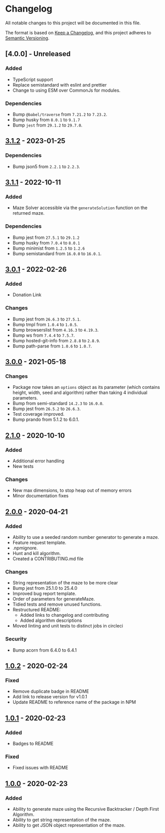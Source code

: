 # Changelog

All notable changes to this project will be documented in this file.

The format is based on [Keep a Changelog](https://keepachangelog.com/en/1.0.0/),
and this project adheres to [Semantic Versioning](https://semver.org/spec/v2.0.0.html).

## [4.0.0] - Unreleased
### Added
* TypeScript support
* Replace semistandard with eslint and prettier
* Change to using ESM over CommonJs for modules.

### Dependencies
* Bump `@babel/traverse` from `7.21.2` to `7.23.2`.
* Bump husky from `8.0.1` to `9.1.7`
* Bump `jest` from `29.1.2` to `29.7.0`.

## [3.1.2] - 2023-01-25
### Dependencies
* Bump json5 from `2.2.1` to `2.2.3`.

## [3.1.1] - 2022-10-11
### Added
* Maze Solver accessible via the `generateSolution` function on the returned maze.

### Dependencies
* Bump jest from `27.5.1` to `29.1.2` 
* Bump husky from `7.0.4` to `8.0.1`
* Bump minimist from `1.2.5` to `1.2.6`
* Bump semistandard from `16.0.0` to `16.0.1`.

## [3.0.1] - 2022-02-26
### Added
* Donation Link
### Changes
* Bump jest from `26.6.3` to `27.5.1`.
* Bump tmpl from `1.0.4` to `1.0.5`.
* Bump browserslist from `4.16.3` to `4.19.3`.
* Bump ws from `7.4.4` to `7.5.7`.
* Bump hosted-git-info from `2.8.8` to `2.8.9`.
* Bump path-parse from `1.0.6` to `1.0.7`.

## [3.0.0] - 2021-05-18
### Changes
* Package now takes an `options` object as its parameter (which contains height, width, seed and algorithm) rather than taking 4 individual parameters.
* Bump from semi-standard `14.2.3` to `16.0.0`.
* Bump jest from `26.5.2` to `26.6.3`.
* Test coverage improved.
* Bump prando from 5.1.2 to 6.0.1. 

## [2.1.0] - 2020-10-10
### Added
* Additional error handling
* New tests

### Changes
* New max dimensions, to stop heap out of memory errors
* Minor documentation fixes

## [2.0.0] - 2020-04-21
### Added
* Ability to use a seeded random number generator to generate a maze.
* Feature request template.
* .npmignore.
* Hunt and kill algorithm.
* Created a CONTRIBUTING.md file

### Changes
* String representation of the maze to be more clear
* Bump jest from 25.1.0 to 25.4.0
* Improved bug report template.
* Order of parameters for generateMaze.
* Tidied tests and remove unused functions.
* Restructured README:
    * Added links to changelog and contributing
    * Added algorithm descriptions
* Moved linting and unit tests to distinct jobs in circleci

### Security 
* Bump acorn from 6.4.0 to 6.4.1 

## [1.0.2] - 2020-02-24
### Fixed
* Remove duplicate badge in README
* Add link to release version for v1.0.1
* Update README to reference name of the package in NPM

## [1.0.1] - 2020-02-23
### Added
* Badges to README

### Fixed
* Fixed issues with README

## [1.0.0] - 2020-02-23

### Added
* Ability to generate maze using the Recursive Backtracker / Depth First Algorithm.
* Ability to get string representation of the maze.
* Ability to get JSON object representation of the maze.

[1.0.0]: https://github.com/jringram/maze-gen/releases/tag/v1.0.0
[1.0.1]: https://github.com/jringram/maze-gen/releases/tag/v1.0.1
[1.0.2]: https://github.com/jringram/maze-gen/releases/tag/v1.0.2
[2.0.0]: https://github.com/jringram/maze-gen/releases/tag/v2.0.0
[2.1.0]: https://github.com/jringram/maze-gen/releases/tag/v2.1.0
[3.0.0]: https://github.com/jringram/maze-gen/releases/tag/v3.0.0
[3.0.1]: https://github.com/jringram/maze-gen/releases/tag/v3.0.1
[3.1.1]: https://github.com/jringram/maze-gen/releases/tag/v3.1.1
[3.1.2]: https://github.com/jringram/maze-gen/releases/tag/v3.1.2